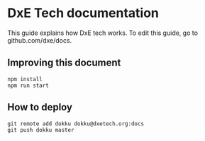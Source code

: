 # DxE Tech documentation

This guide explains how DxE tech works. To edit this guide, go to
github.com/dxe/docs.

## Improving this document

```
npm install
npm run start
```

## How to deploy

```
git remote add dokku dokku@dxetech.org:docs
git push dokku master
```
